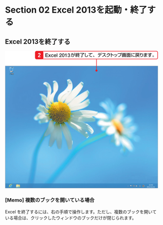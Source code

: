 # Section 02 Excel 2013を起動・終了する

## Excel 2013を終了する

![](002.png)

### [Memo] 複数のブックを開いている場合

Excel を終了するには、右の手順で操作します。ただし、複数のブックを開いている場合は、クリックしたウィンドウのブックだけが閉じられます。
